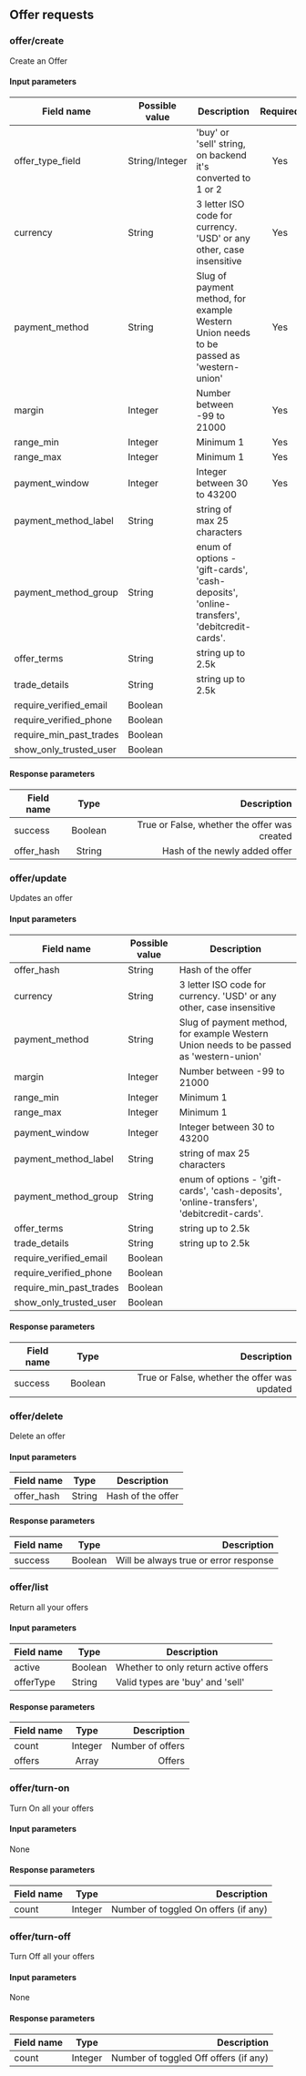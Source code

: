 ## Offer requests

### offer/create

Create an Offer

#### Input parameters

| Field name             | Possible value          | Description       | Required |
| -------------          | ----------------------- | ----------------- | :------: |
| offer_type_field       | String/Integer          | 'buy' or 'sell' string, on backend it's converted to 1 or 2 |   Yes    |
| currency               | String                  | 3 letter ISO code for currency. 'USD' or any other, case insensitive |   Yes    |
| payment_method         | String                  | Slug of payment method, for example Western Union needs to be passed as 'western-union' |   Yes    |
| margin                 | Integer                 | Number between -99 to 21000 |   Yes    |
| range_min              | Integer                 | Minimum 1         |   Yes    |
| range_max              | Integer                 | Minimum 1         |   Yes    |
| payment_window         | Integer                 | Integer between 30 to 43200 |   Yes    |
| payment_method_label   | String                  | string of max 25 characters |          |
| payment_method_group   | String                  | enum of options - 'gift-cards', 'cash-deposits', 'online-transfers', 'debitcredit-cards'. |          |
| offer_terms            | String                  | string up to 2.5k |          |
| trade_details          | String                  | string up to 2.5k |          |
| require_verified_email | Boolean                 |                   |          |
| require_verified_phone | Boolean                 |                   |          |
| require_min_past_trades| Boolean                 |                   |          |
| show_only_trusted_user | Boolean                 |                   |          |

#### Response parameters

| Field name    | Type          | Description                                            |
| ------------- | :------------:| ------------------------------------------------------:|
| success       | Boolean       | True or False, whether the offer was created           |
| offer_hash    | String        | Hash of the newly added offer                          |

### offer/update

Updates an offer

#### Input parameters

| Field name             | Possible value          | Description       |
| ---------------------- | ----------------------- | ----------------- |
| offer_hash             | String                  | Hash of the offer |
| currency               | String                  | 3 letter ISO code for currency. 'USD' or any other, case insensitive |
| payment_method         | String                  | Slug of payment method, for example Western Union needs to be passed as 'western-union' |
| margin                 | Integer                 | Number between -99 to 21000 |
| range_min              | Integer                 | Minimum 1         |
| range_max              | Integer                 | Minimum 1         |
| payment_window         | Integer                 | Integer between 30 to 43200 |
| payment_method_label   | String                  | string of max 25 characters |
| payment_method_group   | String                  | enum of options - 'gift-cards', 'cash-deposits', 'online-transfers', 'debitcredit-cards'. |
| offer_terms            | String                  | string up to 2.5k |
| trade_details          | String                  | string up to 2.5k |
| require_verified_email | Boolean                 |                   |
| require_verified_phone | Boolean                 |                   |
| require_min_past_trades| Boolean                 |                   |
| show_only_trusted_user | Boolean                 |                   |

#### Response parameters

| Field name    | Type          | Description                                            |
| ------------- | :------------:| ------------------------------------------------------:|
| success       | Boolean       | True or False, whether the offer was updated           |

### offer/delete

Delete an offer

#### Input parameters

| Field name    | Type          | Description       |
| ------------- | ------------- | ----------------- |
| offer_hash    | String        | Hash of the offer |

#### Response parameters

| Field name    | Type          | Description                                            |
| ------------- | :------------:| ------------------------------------------------------:|
| success       | Boolean       | Will be always true or error response                  |

### offer/list

Return all your offers

#### Input parameters

| Field name    | Type          | Description                      |
| ------------- | ------------- | ------------------------------------- |
| active        | Boolean       | Whether to only return active offers             |
| offerType     | String        | Valid types are 'buy' and 'sell' |

#### Response parameters

| Field name    | Type          | Description                                            |
| ------------- | :------------:| ------------------------------------------------------:|
| count         | Integer       | Number of offers               |
| offers        | Array         | Offers                  |

### offer/turn-on

Turn On all your offers

#### Input parameters

None

#### Response parameters

| Field name    | Type          | Description                                            |
| ------------- | :------------:| ------------------------------------------------------:|
| count         | Integer       | Number of toggled On offers (if any)                   |

### offer/turn-off

Turn Off all your offers

#### Input parameters

None

#### Response parameters

| Field name    | Type          | Description                                            |
| ------------- | :------------:| ------------------------------------------------------:|
| count         | Integer       | Number of toggled Off offers (if any)                  |